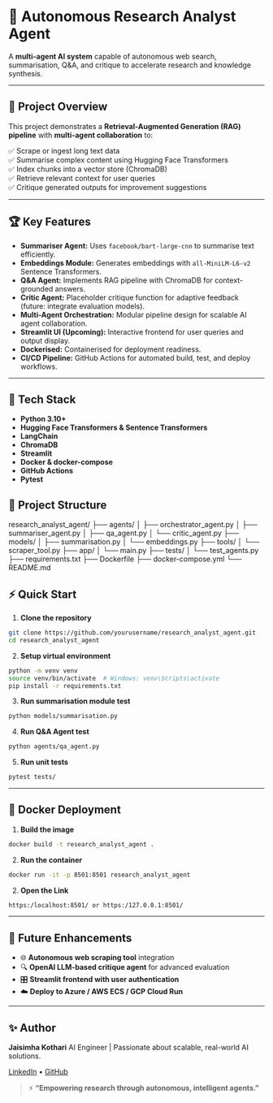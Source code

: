 


# 🧠 Autonomous Research Analyst Agent

A **multi-agent AI system** capable of autonomous web search, summarisation, Q&A, and critique to accelerate research and knowledge synthesis.

---

## 🚀 **Project Overview**

This project demonstrates a **Retrieval-Augmented Generation (RAG) pipeline** with **multi-agent collaboration** to:

✅ Scrape or ingest long text data  
✅ Summarise complex content using Hugging Face Transformers  
✅ Index chunks into a vector store (ChromaDB)  
✅ Retrieve relevant context for user queries  
✅ Critique generated outputs for improvement suggestions

---

## 🏆 **Key Features**

- **Summariser Agent:** Uses `facebook/bart-large-cnn` to summarise text efficiently.  
- **Embeddings Module:** Generates embeddings with `all-MiniLM-L6-v2` Sentence Transformers.  
- **Q&A Agent:** Implements RAG pipeline with ChromaDB for context-grounded answers.  
- **Critic Agent:** Placeholder critique function for adaptive feedback (future: integrate evaluation models).  
- **Multi-Agent Orchestration:** Modular pipeline design for scalable AI agent collaboration.  
- **Streamlit UI (Upcoming):** Interactive frontend for user queries and output display.  
- **Dockerised:** Containerised for deployment readiness.  
- **CI/CD Pipeline:** GitHub Actions for automated build, test, and deploy workflows.

---

## 🔧 **Tech Stack**

- **Python 3.10+**
- **Hugging Face Transformers & Sentence Transformers**
- **LangChain**
- **ChromaDB**
- **Streamlit**
- **Docker & docker-compose**
- **GitHub Actions**
- **Pytest**



## 📁 **Project Structure**



research\_analyst\_agent/
├── agents/
│   ├── orchestrator\_agent.py
│   ├── summariser\_agent.py
│   ├── qa\_agent.py
│   └── critic\_agent.py
├── models/
│   ├── summarisation.py
│   └── embeddings.py
├── tools/
│   └── scraper\_tool.py
├── app/
│   └── main.py
├── tests/
│   └── test\_agents.py
├── requirements.txt
├── Dockerfile
├── docker-compose.yml
└── README.md





## ⚡ **Quick Start**

1. **Clone the repository**

```bash
git clone https://github.com/yourusername/research_analyst_agent.git
cd research_analyst_agent
````

2. **Setup virtual environment**

```bash
python -m venv venv
source venv/bin/activate  # Windows: venv\Scripts\activate
pip install -r requirements.txt
```

3. **Run summarisation module test**

```bash
python models/summarisation.py
```

4. **Run Q\&A Agent test**

```bash
python agents/qa_agent.py
```

5. **Run unit tests**

```bash
pytest tests/
```

---

## 🐳 **Docker Deployment**

1. **Build the image**

```bash
docker build -t research_analyst_agent .
```

2. **Run the container**

```bash
docker run -it -p 8501:8501 research_analyst_agent
```
2. **Open the Link**

```bash
https:/localhost:8501/ or https:/127.0.0.1:8501/
```


---

## 🤖 **Future Enhancements**

* 🌐 **Autonomous web scraping tool** integration
* 🔍 **OpenAI LLM-based critique agent** for advanced evaluation
* 🎛️ **Streamlit frontend with user authentication**
* ☁️ **Deploy to Azure / AWS ECS / GCP Cloud Run**

---

## ✨ **Author**

**Jaisimha Kothari**
AI Engineer | Passionate about scalable, real-world AI solutions.

[LinkedIn]((https://www.linkedin.com/in/jaisimha-kothari/)) • [GitHub]((https://github.com/jk-117))


> ⚡ **“Empowering research through autonomous, intelligent agents.”**


